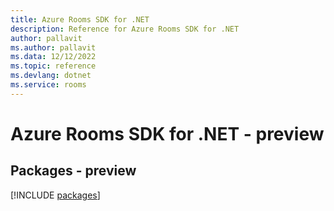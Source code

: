 ```yaml
---
title: Azure Rooms SDK for .NET
description: Reference for Azure Rooms SDK for .NET
author: pallavit
ms.author: pallavit
ms.data: 12/12/2022
ms.topic: reference
ms.devlang: dotnet
ms.service: rooms
---
```

# Azure Rooms SDK for .NET - preview
## Packages - preview
[!INCLUDE [packages](rooms-index.md)]